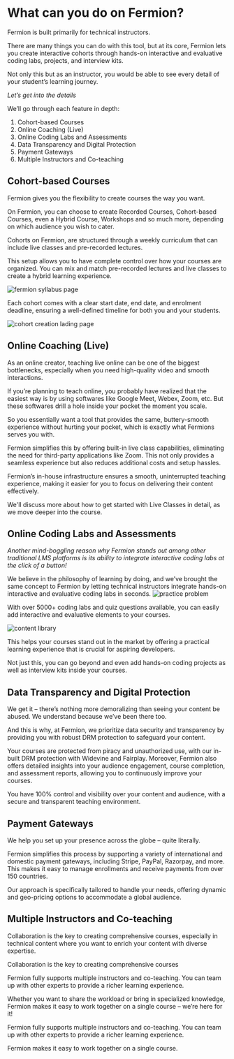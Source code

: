 # What can you do on Fermion?

Fermion is built primarily for technical instructors.

There are many things you can do with this tool, but at its core, Fermion lets you create interactive cohorts through hands-on interactive and evaluative coding labs, projects, and interview kits.

Not only this but as an instructor, you would be able to see every detail of your student’s learning journey.

_Let’s get into the details_

We’ll go through each feature in depth:

1. Cohort-based Courses
2. Online Coaching (Live)
3. Online Coding Labs and Assessments
4. Data Transparency and Digital Protection
5. Payment Gateways
6. Multiple Instructors and Co-teaching

## Cohort-based Courses

Fermion gives you the flexibility to create courses the way you want.

On Fermion, you can choose to create Recorded Courses, Cohort-based Courses, even a Hybrid Course, Workshops and so much more, depending on which audience you wish to cater.

Cohorts on Fermion, are structured through a weekly curriculum that can include live classes and pre-recorded lectures.

This setup allows you to have complete control over how your courses are organized. You can mix and match pre-recorded lectures and live classes to create a hybrid learning experience.

![fermion syllabus page](/images/course-creation-syllabus-page.png)

Each cohort comes with a clear start date, end date, and enrolment deadline, ensuring a well-defined timeline for both you and your students.

![cohort creation lading page](/images/cohort-creation-landing-page.png)

## Online Coaching (Live)

As an online creator, teaching live online can be one of the biggest bottlenecks, especially when you need high-quality video and smooth interactions.

If you’re planning to teach online, you probably have realized that the easiest way is by using softwares like Google Meet, Webex, Zoom, etc. But these softwares drill a hole inside your pocket the moment you scale.

So you essentially want a tool that provides the same, buttery-smooth experience without hurting your pocket, which is exactly what Fermions serves you with.

Fermion simplifies this by offering built-in live class capabilities, eliminating the need for third-party applications like Zoom. This not only provides a seamless experience but also reduces additional costs and setup hassles.

Fermion’s in-house infrastructure ensures a smooth, uninterrupted teaching experience, making it easier for you to focus on delivering their content effectively.

We'll discuss more about how to get started with Live Classes in detail, as we move deeper into the course.

## Online Coding Labs and Assessments

_Another mind-boggling reason why Fermion stands out among other traditional LMS platforms is its ability to integrate interactive coding labs at the click of a button!_

We believe in the philosophy of learning by doing, and we’ve brought the same concept to Fermion by letting technical instructors integrate hands-on interactive and evaluative coding labs in seconds.
![practice problem](/images/practice-problem.png)

With over 5000+ coding labs and quiz questions available, you can easily add interactive and evaluative elements to your courses.

![content library](/images/content-library.png)

This helps your courses stand out in the market by offering a practical learning experience that is crucial for aspiring developers.

Not just this, you can go beyond and even add hands-on coding projects as well as interview kits inside your courses.

## Data Transparency and Digital Protection

We get it – there’s nothing more demoralizing than seeing your content be abused. We understand because we’ve been there too.

And this is why, at Fermion, we prioritize data security and transparency by providing you with robust DRM protection to safeguard your content.

Your courses are protected from piracy and unauthorized use, with our in-built DRM protection with Widevine and Fairplay. Moreover, Fermion also offers detailed insights into your audience engagement, course completion, and assessment reports, allowing you to continuously improve your courses.

You have 100% control and visibility over your content and audience, with a secure and transparent teaching environment.

## Payment Gateways

We help you set up your presence across the globe – quite literally.

Fermion simplifies this process by supporting a variety of international and domestic payment gateways, including Stripe, PayPal, Razorpay, and more. This makes it easy to manage enrollments and receive payments from over 150 countries.

Our approach is specifically tailored to handle your needs, offering dynamic and geo-pricing options to accommodate a global audience.

## Multiple Instructors and Co-teaching

Collaboration is the key to creating comprehensive courses, especially in technical content where you want to enrich your content with diverse expertise.

Collaboration is the key to creating comprehensive courses

Fermion fully supports multiple instructors and co-teaching. You can team up with other experts to provide a richer learning experience.

Whether you want to share the workload or bring in specialized knowledge, Fermion makes it easy to work together on a single course – we’re here for it!

Fermion fully supports multiple instructors and co-teaching. You can team up with other experts to provide a richer learning experience.

Fermion makes it easy to work together on a single course.
